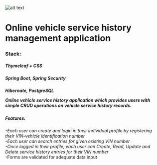 ![alt text](https://github.com/frodkata/heroku-service-history/blob/main/src/main/resources/static/images/logo2.png?raw=true)

<h1>Online vehicle service history management application</h1> 

<h3>Stack:</h4>
<h5>Thymeleaf + CSS</h7> <br>
<h5>Spring Boot, Spring Security</h7> <br>
<h5>Hibernate, PostgreSQL</h7> <br>


Online vehicle service history application which provides users with simple CRUD operations on vehicle service history records. <br>
<h5>Features:</h5>
<i>-Each user can create and login in their individual profile by registering their VIN-vehicle identification number <br>
-Each user can search entries for given existing VIN number <br>
-Once logged in their profile, each user can Create, Read, Update and Delete service history entries for their VIN number <br> </i>
-Forms are validated for adequate data input


